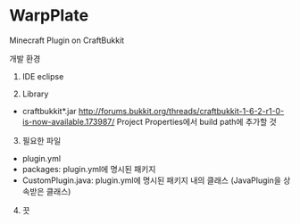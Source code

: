 WarpPlate
=========

Minecraft Plugin on CraftBukkit



개발 환경

1. IDE
  eclipse

2. Library
  - craftbukkit*.jar
    http://forums.bukkit.org/threads/craftbukkit-1-6-2-r1-0-is-now-available.173987/
    Project Properties에서 build path에 추가할 것

3. 필요한 파일
  - plugin.yml
  - packages: plugin.yml에 명시된 패키지
  - CustomPlugin.java: plugin.yml에 명시된 패키지 내의 클래스
                      (JavaPlugin을 상속받은 클래스)

4. 끗
